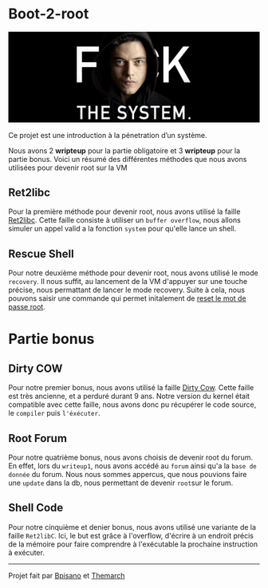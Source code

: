 # **Boot-2-root**

![Getting Started](./img/mister_robot.png)

Ce projet est une introduction à la pénetration d’un système.

Nous avons 2 **wripteup** pour la partie obligatoire et 3 **wripteup** pour la partie bonus.
Voici un résumé des différentes méthodes que nous avons utilisées pour devenir root sur la VM

## **Ret2libc**


Pour la première méthode pour devenir root, nous avons utilisé la faille [Ret2libc](https://beta.hackndo.com/retour-a-la-libc/).
Cette faille consiste à utiliser un `buffer overflow`, nous allons simuler un appel valid a la fonction `system` pour qu'elle lance un shell. 

## **Rescue Shell**

Pour notre deuxième méthode pour devenir root, nous avons utilisé le mode `recovery`. Il nous suffit, au lancement de la VM d'appuyer sur une touche précise, nous permattant de lancer le mode recovery. Suite à cela, nous pouvons saisir une commande qui permet initalement de [reset le mot de passe root](https://wiki.archlinux.org/index.php/Reset_lost_root_password). 
# Partie bonus

## **Dirty COW**


Pour notre premier bonus, nous avons utilisé la faille [Dirty Cow](https://bond-o.medium.com/dirty-cow-2c79cd6859c9). Cette faille est très ancienne, et a perduré durant 9 ans. Notre version du kernel était compatible avec cette faille, nous avons donc pu récupérer le code source, le `compiler` puis `l'éxécuter`. 

## **Root Forum**


Pour notre quatrième bonus, nous avons choisis de devenir root du forum. En effet, lors du `writeup1`, nous avons accédé au `forum` ainsi qu'a la `base de donnée` du forum. Nous nous sommes appercus, que nous pouvions faire une `update` dans la db, nous permettant de devenir `root`sur le forum.

## **Shell Code**


Pour notre cinquième et denier bonus, nous avons utilisé une variante de la faille `Ret2libC`. Ici, le but est grâce à l'overflow, d'écrire à un endroit précis de la mémoire pour faire comprendre à l'exécutable la prochaine instruction à exécuter.

---
Projet fait par [Bpisano](https://github.com/bpisano) et [Themarch](https://github.com/themarch)
